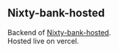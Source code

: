 ## Nixty-bank-hosted
Backend of <a href="https://github.com/nitin-is-me/nixty-bank-hosted-frontend">Nixty-bank-hosted</a>. <br>
Hosted live on vercel.
